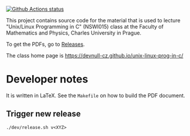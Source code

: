[![Github Actions status](https://github.com/devnull-cz/unix-linux-prog-in-c/workflows/Compile%20sanity%20check/badge.svg)](https://github.com/devnull-cz/unix-linux-prog-in-c/actions?query=workflow%3A%22Compile+sanity+check%22)

This project contains source code for the material that is used to lecture
"Unix/Linux Programming in C" (NSWI015) class at the Faculty of Mathematics and
Physics, Charles University in Prague.

To get the PDFs, go to [Releases](https://github.com/devnull-cz/unix-linux-prog-in-c/releases).

The class home page is https://devnull-cz.github.io/unix-linux-prog-in-c/

# Developer notes

It is written in LaTeX.  See the `Makefile` on how to build the PDF document.

## Trigger new release

```
./dev/release.sh v<XYZ>
```
